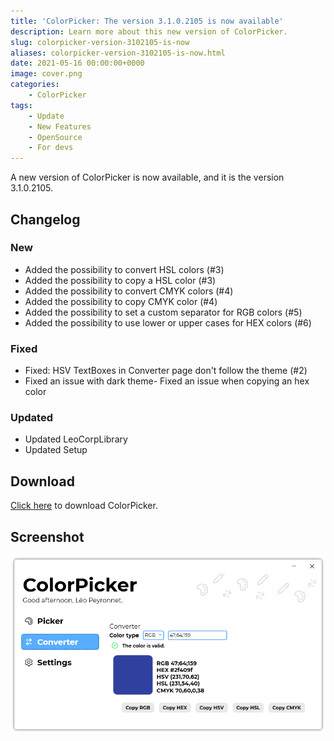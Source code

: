 ```yaml
---
title: 'ColorPicker: The version 3.1.0.2105 is now available'
description: Learn more about this new version of ColorPicker.
slug: colorpicker-version-3102105-is-now
aliases: colorpicker-version-3102105-is-now.html
date: 2021-05-16 00:00:00+0000
image: cover.png
categories:
    - ColorPicker
tags:
    - Update
    - New Features
    - OpenSource
    - For devs
---
```

A new version of ColorPicker is now available, and it is the version 3.1.0.2105.

## Changelog
### New
- Added the possibility to convert HSL colors (#3)
- Added the possibility to copy a HSL color (#3)
- Added the possibility to convert CMYK colors (#4)
- Added the possibility to copy CMYK color (#4)
- Added the possibility to set a custom separator for RGB colors (#5)
- Added the possibility to use lower or upper cases for HEX colors (#6)
### Fixed
- Fixed: HSV TextBoxes in Converter page don't follow the theme (#2)
- Fixed an issue with dark theme- Fixed an issue when copying an hex color
### Updated
- Updated LeoCorpLibrary
- Updated Setup

## Download

[Click here](https://tinyurl.com/DownloadColorPicker) to download ColorPicker.

## Screenshot

![The "Converter" page of ColorPicker](cover.png)